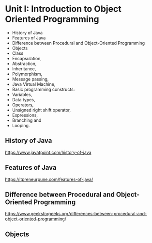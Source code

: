 # Unit I: Introduction to Object Oriented Programming

- History of Java
- Features of Java
- Difference between Procedural and Object-Oriented Programming
- Objects
- Class
- Encapsulation,
- Abstraction,
- Inheritance,
- Polymorphism,
- Message passing,
- Java Virtual Machine,
- Basic programming constructs:
- Variables,
- Data types,
- Operators,
- Unsigned right shift operator,
- Expressions,
- Branching and
- Looping.

## History of Java

https://www.javatpoint.com/history-of-java

## Features of Java

https://itpreneurpune.com/features-of-java/

## Difference between Procedural and Object-Oriented Programming

https://www.geeksforgeeks.org/differences-between-procedural-and-object-oriented-programming/

## Objects

